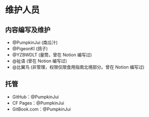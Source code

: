 # 维护人员

## 内容编写及维护

- @PumpkinJui (南瓜汁)
- @PigeonKI (鸽子)
- @YZBWDLT (量筒，曾在 Notion 编写过)
- @祉语 (曾在 Notion 编写过)
- @比翼鸟 (非管理，权限仅限食用指南北境部分。曾在 Notion 编写过)

## 托管

- GitHub：@PumpkinJui
- CF Pages：@PumpkinJui
- GitBook.com：@PumpkinJui
